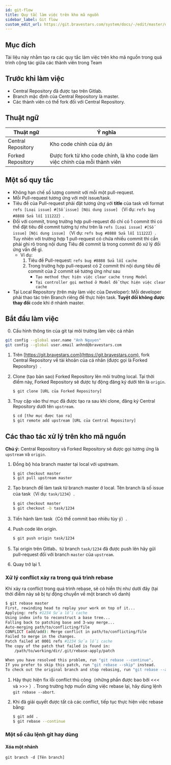 ```yaml
---
id: git-flow
title: Quy tắc làm việc trên kho mã nguồn
sidebar_label: Git flow
custom_edit_url: https://git.bravestars.com/system/docs/-/edit/master/docs/git/git-flow.md
---
```


## Mục đích

Tài liệu này nhằm tạo ra các quy tắc làm việc trên kho mã nguồn trong quá trình cộng tác giữa các thành viên trong Team


## Trước khi làm việc
* Central Repository đã được tạo trên Gitlab.
* Branch mặc định của Central Repository là master.
* Các thành viên có thể fork đối với Central Repository.

## Thuật ngữ
|Thuật ngữ| Ý nghĩa |
|---|---|
|Central Repository | Kho code chính của dự án |
|Forked Repository | Được fork từ kho code chính, là kho code làm việc chính của mỗi thành viên|

## Một số quy tắc

* Không hạn chế số lượng commit với mỗi một pull-request.
* Mỗi Pull-request tương ứng với một issue/task.
* Tiêu đề của Pull-request phải đặt tương ứng với **title** của task với format `refs [Loại issue] #[Số issue] [Nội dung issue]` （Ví dụ: `refs bug #8888 Sửa lỗi 111222`）.
* Đối với commit, trong trường hợp pull-request đó chỉ có 1 commit thì có thể đặt tiêu đề commit tương tự như trên là `refs [Loại issue] #[Số issue] [Nội dung issue]` （Ví dụ: `refs bug #8888 Sửa lỗi 111222`）.\
  Tuy nhiên với trường hợp 1 pull-request có chứa nhiều commit thì cần phải ghi rõ trong nội dung Tiêu đề commit là trong commit đó xử lý đối ứng vấn đề gì.
    * Ví dụ:
        1. Tiêu đề Pull-request: `refs bug #8888 Sửa lỗi cache`
        2. Trong trường hợp pull-request có 2 commit thì nội dung tiêu đề commit của 2 commit sẽ tương ứng như sau
            * `Tạo method thực hiện việc clear cache trong Model`
            * `Tại controller gọi method ở Model để thực hiện việc clear cache`
* Tại Local Repository (trên máy làm việc của Developer): Mỗi developer phải thao tác trên Branch riêng để thực hiện task. **Tuyệt đối không được thay đổi** code khi ở nhánh master.

## Bắt đầu làm việc

0. Cấu hình thông tin của git tại môi trường làm việc cá nhân

```sh
git config --global user.name "Anh Nguyen"
git config --global user.email anhnd@bravestars.com
```

1. Trên [https://git.bravestars.com](https://git.bravestars.com), fork Central Repository về tài khoản của cá nhân (được gọi là Forked Repository）.

2. Clone (tạo bản sao) Forked Repository lên môi trường local. Tại thời điểm này, Forked Repository sẽ được tự động đăng ký dưới tên là `origin`.
    ```sh
    $ git clone [URL của Forked Repository]
    ```

3. Truy cập vào thư mục đã được tạo ra sau khi clone, đăng ký Central Repository dưới tên `upstream`.
    ```sh
    $ cd [thư mục được tạo ra]
    $ git remote add upstream [URL của Central Repository]
    ```

## Các thao tác xử lý trên kho mã nguồn

**Chú ý:** Central Repository và Forked Repository sẽ được gọi tương ứng là `upstream` và `origin`.

1. Đồng bộ hóa branch master tại local với upstream.
    ```sh
    $ git checkout master
    $ git pull upstream master
    ```

2. Tạo branch để làm task từ branch master ở local. Tên branch là số issue của task（Ví dụ: `task/1234`）.
    ```sh
    $ git checkout master
    $ git checkout -b task/1234
    ```

3. Tiến hành làm task（Có thể commit bao nhiêu tùy ý）.

4. Push code lên origin.

    ```sh
    $ git push origin task/1234
    ```

5. Tại origin trên Gitlab、từ branch `task/1234` đã được push lên hãy gửi pull-request đối với branch `master` của `upstream`.
   
6. Quay trở lại 1.

### Xử lý conflict xảy ra trong quá trình rebase

Khi xảy ra conflict trong quá trình rebase, sẽ có hiển thị như dưới đây (tại thời điểm này sẽ bị tự động chuyển về một branch vô danh)
```sh
$ git rebase master
First, rewinding head to replay your work on top of it...
Applying: refs #1234 Sửa lỗi cache
Using index info to reconstruct a base tree...
Falling back to patching base and 3-way merge...
Auto-merging path/to/conflicting/file
CONFLICT (add/add): Merge conflict in path/to/conflicting/file
Failed to merge in the changes.
Patch failed at 0001 refs #1234 Sửa lỗi cache
The copy of the patch that failed is found in:
    /path/to/working/dir/.git/rebase-apply/patch

When you have resolved this problem, run "git rebase --continue".
If you prefer to skip this patch, run "git rebase --skip" instead.
To check out the original branch and stop rebasing, run "git rebase --abort".
```

1. Hãy thực hiện fix lỗi conflict thủ công（những phần được bao bởi <<< và >>> ）.
Trong trường hợp muốn dừng việc rebase lại, hãy dùng lệnh `git rebase --abort`.

2. Khi đã giải quyết được tất cả các conflict, tiếp tục thực hiện việc rebase bằng:

    ```sh
    $ git add .
    $ git rebase --continue
    ```

### Một số câu lệnh git hay dùng

#### Xóa một nhánh

```
git branch -d [Tên branch]
```